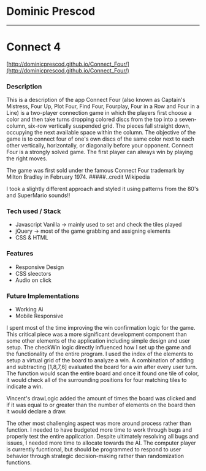 # Dominic Prescod 

-----
# Connect 4

[http://dominicprescod.github.io/Connect_Four/](http://dominicprescod.github.io/Connect_Four/)

### Description
This is a description of the app
Connect Four (also known as Captain's Mistress, Four Up, Plot Four, Find Four, Fourplay, Four in a Row and Four in a Line) is a two-player connection game in which the players first choose a color and then take turns dropping colored discs from the top into a seven-column, six-row vertically suspended grid. The pieces fall straight down, occupying the next available space within the column. The objective of the game is to connect four of one's own discs of the same color next to each other vertically, horizontally, or diagonally before your opponent. Connect Four is a strongly solved game. The first player can always win by playing the right moves.

The game was first sold under the famous Connect Four trademark by Milton Bradley in February 1974.
#####..credit Wikipedia

I took a slightly different approach and styled it using patterns from the 80's and SuperMario sounds!!


### Tech used / Stack
- Javascript Vanilla -> mainly used to set and check the tiles played
- jQuery -> most of the game grabbing and assigning elements
- CSS & HTML

### Features
- Responsive Design
- CSS sleectors
- Audio on click

### Future Implementations
- Working Ai
- Mobile Responsive


I spent most of the time improving the win confirmation logic for the game. This critical piece was a more significant development component than some other elements of the application including simple design and user setup. The checkWin logic directly influenced how I set up the game and the functionality of the entire program. I used the index of the elements to setup a virtual grid of the board to analyze a win. A combination of adding and subtracting [1,8,7,6] evaluated the board for a win after every user turn. The function would scan the entire board and once it found one tile of color, it would check all of the surrounding positions for four matching tiles to indicate a win. 

Vincent's drawLogic added the amount of times the board was clicked and if it was equal to or greater than the number of elements on the board then it would declare a draw.

The other most challenging aspect was more around process rather than function. I needed to have budgeted more time to work through bugs and properly test the entire application. Despite ultimately resolving all bugs and issues, I needed more time to allocate towards the AI. The computer player is currently fucntional, but should be programmed to respond to user behavior through strategic decision-making rather than randomization functions.

